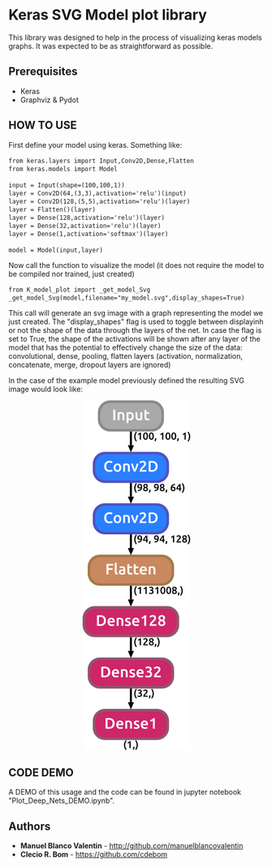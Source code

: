 # Keras SVG Model plot library

This library was designed to help in the process of visualizing keras models graphs. It was expected to be as straightforward as possible.

## Prerequisites

* Keras
* Graphviz & Pydot

## HOW TO USE

First define your model using keras. Something like:

```
from keras.layers import Input,Conv2D,Dense,Flatten
from keras.models import Model

input = Input(shape=(100,100,1))
layer = Conv2D(64,(3,3),activation='relu')(input)
layer = Conv2D(128,(5,5),activation='relu')(layer)
layer = Flatten()(layer)
layer = Dense(128,activation='relu')(layer)
layer = Dense(32,activation='relu')(layer)
layer = Dense(1,activation='softmax')(layer)

model = Model(input,layer)
```

Now call the function to visualize the model (it does not require the model to be compiled nor trained, just created)
```
from K_model_plot import _get_model_Svg
_get_model_Svg(model,filename="my_model.svg",display_shapes=True)
```

This call will generate an svg image with a graph representing the model we just created. The "display_shapes" flag is used to toggle between displayinh or not the shape of the data through the layers of the net. In case the flag is set to True, the shape of the activations will be shown after any layer of the model that has the potential to effectively change the size of the data: convolutional, dense, pooling, flatten layers (activation, normalization, concatenate, merge, dropout layers are ignored)

In the case of the example model previously defined the resulting SVG image would look like:

<p align="center">
 <img src="./my_model.png">
</p>


## CODE DEMO

A DEMO of this usage and the code can be found in jupyter notebook "Plot_Deep_Nets_DEMO.ipynb".

## Authors

* **Manuel Blanco Valentin** - http://github.com/manuelblancovalentin
* **Clecio R. Bom** - https://github.com/cdebom

 
